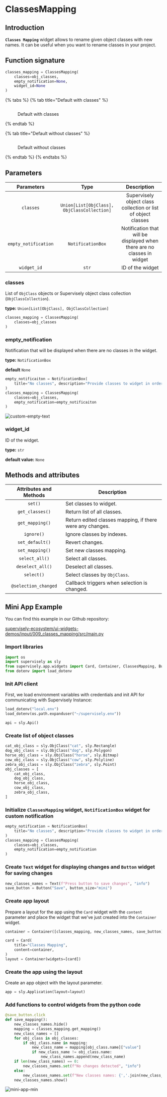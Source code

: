 # ClassesMapping

## Introduction

**`Classes Mapping`** widget allows to rename given object classes with new names. It can be useful when you want to rename classes in your project.

## Function signature

```python
classes_mapping = ClassesMapping(
    classes=obj_classes,
    empty_notification=None,
    widget_id=None
)
```

{% tabs %}
{% tab title="Default with classes" %}
<figure><img src="https://github.com/supervisely-ecosystem/ui-widgets-demos/assets/48913536/bd3d8f91-3c49-43c5-b800-f40c19233239" alt=""><figcaption><p>Default with classes</p></figcaption></figure>
{% endtab %}

{% tab title="Default without classes" %}
<figure><img src="https://github.com/supervisely-ecosystem/ui-widgets-demos/assets/48913536/48ca6ab4-fd23-4980-843d-59cddcd3cb50" alt=""><figcaption><p>Default without classes</p></figcaption></figure>
{% endtab %}
{% endtabs %}

## Parameters

|      Parameters      |                     Type                    |                               Description                               |
| :------------------: | :-----------------------------------------: | :---------------------------------------------------------------------: |
|       `classes`      | `Union[List[ObjClass], ObjClassCollection]` |      Supervisely object class collection or list of object classes      |
| `empty_notification` |              `NotificationBox`              | Notification that will be displayed when there are no classes in widget |
|      `widget_id`     |                    `str`                    |                             ID of the widget                            |

### classes

List of `ObjClass` objects or Supervisely object class collection (`ObjClassCollection`).

**type:** `Union[List[ObjClass], ObjClassCollection]`

```python
classes_mapping = ClassesMapping(
    classes=obj_classes
)
```

### empty\_notification

Notification that will be displayed when there are no classes in the widget.

**type:** `NotificationBox`

**default** `None`

```python
empty_notificaiton = NotificationBox(
    title="No classes", description="Provide classes to widget in order to map new names."
)
classes_mapping = ClassesMapping(
    classes=obj_classes,
    empty_notification=empty_notificaiton
)
```

![custom-empty-text](https://github.com/supervisely-ecosystem/ui-widgets-demos/assets/48913536/65e45304-e7cb-484e-af45-6c1e43d8b1c4)

### widget\_id

ID of the widget.

**type:** `str`

**default value:** `None`

## Methods and attributes

| Attributes and Methods | Description                                               |
| :--------------------: | --------------------------------------------------------- |
|         `set()`        | Set classes to widget.                                    |
|     `get_classes()`    | Return list of all classes.                               |
|     `get_mapping()`    | Return edited classes mapping, if there were any changes. |
|       `ignore()`       | Ignore classes by indexes.                                |
|     `set_default()`    | Revert changes.                                           |
|     `set_mapping()`    | Set new classes mapping.                                  |
|     `select_all()`     | Select all classes.                                       |
|    `deselect_all()`    | Deselect all classes.                                     |
|       `select()`       | Select classes by `ObjClass`.                             |
|  `@selection_changed`  | Callback triggers when selection is changed.              |

## Mini App Example

You can find this example in our Github repository:

[supervisely-ecosystem/ui-widgets-demos/input/009\_classes\_mapping/src/main.py](https://github.com/supervisely-ecosystem/ui-widgets-demos/blob/master/input/009\_classes\_mapping/src/main.py)

### Import libraries

```python
import os
import supervisely as sly
from supervisely.app.widgets import Card, Container, ClassesMapping, Button, Text, NotificationBox
from dotenv import load_dotenv
```

### Init API client

First, we load environment variables with credentials and init API for communicating with Supervisely Instance:

```python
load_dotenv("local.env")
load_dotenv(os.path.expanduser("~/supervisely.env"))

api = sly.Api()
```

### Create list of object classes

```python
cat_obj_class = sly.ObjClass("cat", sly.Rectangle)
dog_obj_class = sly.ObjClass("dog", sly.Polygon)
horse_obj_class = sly.ObjClass("horse", sly.Bitmap)
cow_obj_class = sly.ObjClass("cow", sly.Polyline)
zebra_obj_class = sly.ObjClass("zebra", sly.Point)
obj_classes = [
    cat_obj_class,
    dog_obj_class,
    horse_obj_class,
    cow_obj_class,
    zebra_obj_class,
]
```

### Initialize `ClassesMapping` widget, `NotificationBox` widget for custom notification

```python
empty_notification = NotificationBox(
    title="No classes", description="Provide classes to widget in order to map new names."
)
classes_mapping = ClassesMapping(
    classes=obj_classes,
    empty_notification=empty_notification
)
```

### Create `Text` widget for displaying changes and `Button` widget for saving changes

```python
new_classes_names = Text(f"Press button to save changes", "info")
save_button = Button("Save", button_size="mini")
```

### Create app layout

Prepare a layout for the app using the `Card` widget with the `content` parameter and place the widget that we've just created into the `Container` widget.

```python
container = Container([classes_mapping, new_classes_names, save_button])

card = Card(
    title="Classes Mapping",
    content=container,
)
layout = Container(widgets=[card])
```

### Create the app using the layout

Create an app object with the layout parameter.

```python
app = sly.Application(layout=layout)
```

### Add functions to control widgets from the python code

```python
@save_button.click
def save_mapping():
    new_classes_names.hide()
    mapping = classes_mapping.get_mapping()
    new_class_names = []
    for obj_class in obj_classes:
        if obj_class.name in mapping:
            new_class_name = mapping[obj_class.name]["value"]
            if new_class_name != obj_class.name:
                new_class_names.append(new_class_name)
    if len(new_class_names) == 0:
        new_classes_names.set(f"No changes detected", "info")
    else:
        new_classes_names.set(f"New classes names: {','.join(new_class_names)}", "success")
    new_classes_names.show()
```

![mini-app-min](https://github.com/supervisely-ecosystem/ui-widgets-demos/assets/48913536/e1c4d3ee-65e1-43b3-abac-fa4739b221d4)
